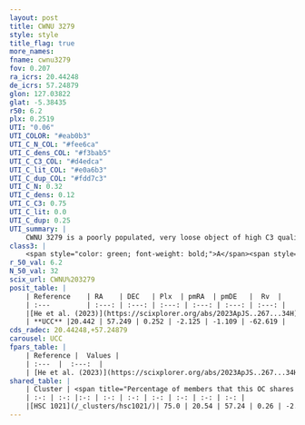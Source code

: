 ```yaml
---
layout: post
title: CWNU 3279
style: style
title_flag: true
more_names: 
fname: cwnu3279
fov: 0.207
ra_icrs: 20.44248
de_icrs: 57.24879
glon: 127.03822
glat: -5.38435
r50: 6.2
plx: 0.2519
UTI: "0.06"
UTI_COLOR: "#eab0b3"
UTI_C_N_COL: "#fee6ca"
UTI_C_dens_COL: "#f3bab5"
UTI_C_C3_COL: "#d4edca"
UTI_C_lit_COL: "#e0a6b3"
UTI_C_dup_COL: "#fdd7c3"
UTI_C_N: 0.32
UTI_C_dens: 0.12
UTI_C_C3: 0.75
UTI_C_lit: 0.0
UTI_C_dup: 0.25
UTI_summary: |
    CWNU 3279 is a poorly populated, very loose object of high C3 quality. It was recently reported in the literature.<br><br><span style="color: #99180f; font-weight: bold;">Warning: </span>This is possibly a duplicated object, which shares a significant percentage of members with at least one previously reported entry.
class3: |
    <span style="color: green; font-weight: bold;">A</span><span style="color: #FFC300; font-weight: bold;">B</span>
r_50_val: 6.2
N_50_val: 32
scix_url: CWNU%203279
posit_table: |
    | Reference    | RA    | DEC   | Plx  | pmRA  | pmDE   |  Rv  |
    | :---         | :---: | :---: | :---: | :---: | :---: | :---: |
    |[He et al. (2023)](https://scixplorer.org/abs/2023ApJS..267...34H) | 20.454 | 57.249 | 0.256 | -2.104 | -1.087 | -62.62 |
    | **UCC** |20.442 | 57.249 | 0.252 | -2.125 | -1.109 | -62.619 | 
cds_radec: 20.44248,+57.24879
carousel: UCC
fpars_table: |
    | Reference |  Values |
    | :---  |  :---:  |
    | [He et al. (2023)](https://scixplorer.org/abs/2023ApJS..267...34H) | `A0=1.25, m-M=13.0, logA=8.7` |
shared_table: |
    | Cluster | <span title="Percentage of members that this OC shares with the ones listed">%</span>   | RA   | DEC   | Plx   | pmRA  | pmDE  | Rv | UTI |
    | :-: | :-: |:-: | :-: | :-: | :-: | :-: | :-: | :-: |
    |[HSC 1021](/_clusters/hsc1021/)| 75.0 | 20.54 | 57.24 | 0.26 | -2.12 | -1.09 | -62.62 |0.41 |
---
```

